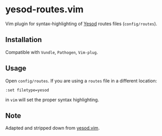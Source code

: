 # yesod-routes.vim

Vim plugin for syntax-highlighting of [Yesod](http://www.yesodweb.com/) routes files (`config/routes`).

## Installation

Compatible with `Vundle`, `Pathogen`, `Vim-plug`.

## Usage

Open `config/routes`. If you are using a `routes` file in a different location:

```vim
:set filetype=yesod
```

in `vim` will set the proper syntax highlighting.

## Note

Adapted and stripped down from [yesod.vim](https://github.com/alx741/yesod.vim).

